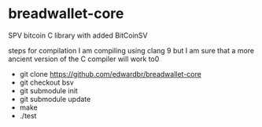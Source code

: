 # breadwallet-core
SPV bitcoin C library with added BitCoinSV 

steps for compilation
I am compiling using clang 9 but I am sure that a more ancient version of the C compiler will work to0

 - git clone https://github.com/edwardbr/breadwallet-core
 - git checkout bsv
 - git submodule init
 - git submodule update
 - make
 - ./test
